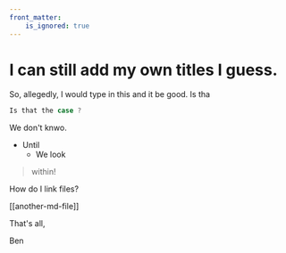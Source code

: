 ```yaml
---
front_matter:
	is_ignored: true
---
```


# I can still add my own titles I guess.

So, allegedly, I would type in this and it be good. Is tha

```js
Is that the case ?
```

We don't knwo. 


- Until
	- We look

> within!


How do I link files?

[[another-md-file]]

That's all, 

Ben